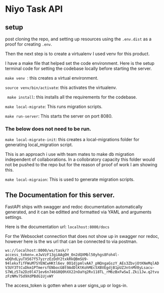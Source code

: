 # Niyo Task API

## setup 
post cloning the repo, and setting up resources using the ```.env.dist``` as a proof for creating ```.env```.


Then the next step is to create a virtualenv I used venv for this product.

I have a make file that helped set the code environment.
Here is the setup terminal code for setting the codebase locally before starting the server.

```make venv ```: this creates a virtual environment.

```source venv/bin/activate```: this activates the virtualenv.

``` make install```: this installs all the requirements for the codebase.

```make local-migrate```: This runs migration scripts.

```make run-server```: This starts the server on port 8080.

### The below does not need to be run. 
```make local-migrate-init```: this creates a local-migrations folder for generating local_migration script. 

This is an approach i use with team mates to make db migration independent of collaborations. In a collobratory capacity this folder would not be pushed to the repo but for the reason of proof of work I am showing this.


```make local-migraion```: This is used to generate migration scripts.


## The Documentation for this server.
FastAPI ships with swagger and redoc documentation automatically generated, and it can be editted and formatted via YAML and arguments settings.

Here is the documentation url: ```localhost:8000/docs```

For the Websocket connection that does not show up in swagger nor redoc, however here is the ws url that can be connected to via postman.


```ws://localhost:8000/ws/task/?access_token=.eJwVzF13giAAgOH_0n2dQXMbl50yhgs8Foh4l-wDQhdLyuTX567f57yzrzEzDdY2txkRkQBmSU9-94lekxfifFWuM7SYENCwHKtl6ev_0O1djpmlvAA7_pNQngaGszY_AEs3ZbvjOtKNeMqlADV3UY3TtCuDkm1PTmersfENbocGBt9AdDlKtKohMEc5XBVEgdjB1pUZJntnMV0yLsacu-S7WLz57a2Dz0l471ev6n746G0Q0hXX22nOaYq2Rv118TL_rM6zBxFwSwI.Zki1Jw.q2tvuzFzNMv7Sd9XdPBdG1UjvWY```

The access_token is gotten when a user signs_up or logs-in.